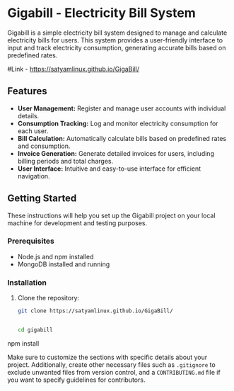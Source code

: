 # Gigabill - Electricity Bill System

Gigabill is a simple electricity bill system designed to manage and calculate electricity bills for users. This system provides a user-friendly interface to input and track electricity consumption, generating accurate bills based on predefined rates.

#Link - https://satyamlinux.github.io/GigaBill/

## Features

- **User Management:** Register and manage user accounts with individual details.
- **Consumption Tracking:** Log and monitor electricity consumption for each user.
- **Bill Calculation:** Automatically calculate bills based on predefined rates and consumption.
- **Invoice Generation:** Generate detailed invoices for users, including billing periods and total charges.
- **User Interface:** Intuitive and easy-to-use interface for efficient navigation.

## Getting Started

These instructions will help you set up the Gigabill project on your local machine for development and testing purposes.

### Prerequisites

- Node.js and npm installed
- MongoDB installed and running

### Installation

1. Clone the repository:

   ```bash
   git clone https://satyamlinux.github.io/GigaBill/


   cd gigabill
npm install

Make sure to customize the sections with specific details about your project. Additionally, create other necessary files such as `.gitignore` to exclude unwanted files from version control, and a `CONTRIBUTING.md` file if you want to specify guidelines for contributors.

